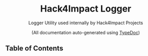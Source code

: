 <h1 align="center">Hack4Impact Logger</h1>

<p align="center">Logger Utility used internally by Hack4Impact Projects</p>

<p align="center">(All documentation auto-generated using <a href="https://typedoc.org/">TypeDoc</a>)</p>

## Table of Contents
